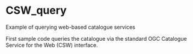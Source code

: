 # CSW_query
Example of querying web-based catalogue services

First sample code queries the catalogue via the standard 
OGC Catalogue Service for the Web (CSW) interface.
